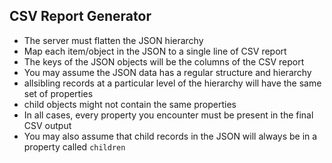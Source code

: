 ## CSV Report Generator

* The server must flatten the JSON hierarchy
* Map each item/object in the JSON to a single line of CSV report
* The keys of the JSON objects will be the columns of the CSV report
* You may assume the JSON data has a regular structure and hierarchy
* allsibling records at a particular level of the hierarchy will have the same set of properties
* child objects might not contain the same properties
* In all cases, every property you encounter must be present in the final CSV output
* You may also assume that child records in the JSON will always be in a property called `children`
